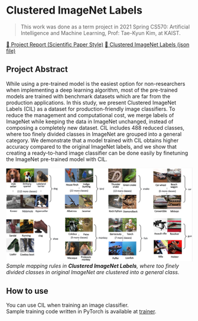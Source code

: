 # Clustered ImageNet Labels

> This work was done as a term project in 2021 Spring CS570: Artificial Intelligence and Machine Learning, Prof: Tae-Kyun Kim, at KAIST.

[🔗 Project Report (Scientific Paper Style)](report.pdf)
[🔗 Clustered ImageNet Labels (json file)](trainer/data/clustered_imagenet_labels.json)


## Project Abstract

While using a pre-trained model is the easiest option for non-researchers when implementing a deep learning algorithm, most of the pre-trained models are trained with benchmark datasets which are far from the production applications.
In this study, we present Clustered ImageNet Labels (CIL) as a dataset for production-friendly image classifiers.
To reduce the management and computational cost, we merge labels of ImageNet while keeping the data in ImageNet unchanged, instead of composing a completely new dataset.
CIL includes 488 reduced classes, where too finely divided classes in ImageNet are grouped into a general category.
We demonstrate that a model trained with CIL obtains higher accuracy compared to the original ImageNet labels, and we show that creating a ready-to-hand image classifier can be done easily by finetuning the ImageNet pre-trained model with CIL.

![Overview of CIL](docs/cil_overview.jpg)
*Sample mapping rules in **Clustered ImageNet Labels**, where too finely divided classes in original ImageNet are clustered into a general class.*

## How to use

You can use CIL when training an image classifier.<br>
Sample training code written in PyTorch is available at [trainer](./trainer).

